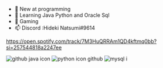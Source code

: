 - 👀 New at programming 
- 🌱 Learning Java Python and Oracle Sql
- 💞️ Gaming
- 📫 Discord :Hideki Natsumi#9614

https://open.spotify.com/track/7M3HuQRRAm1QD4kftmq0bb?si=257544818a2247ee

![github java icon](https://user-images.githubusercontent.com/96385473/153902512-7322b399-cef9-4c14-8f07-2413b655bd60.png)
![python icon github](https://user-images.githubusercontent.com/96385473/153902230-9ca88117-6f7a-4089-baf2-3f35ded6df96.png)
![mysql i](https://user-images.githubusercontent.com/96385473/153903559-6a18fa8c-7646-4111-adb8-b998d3d69237.png)

